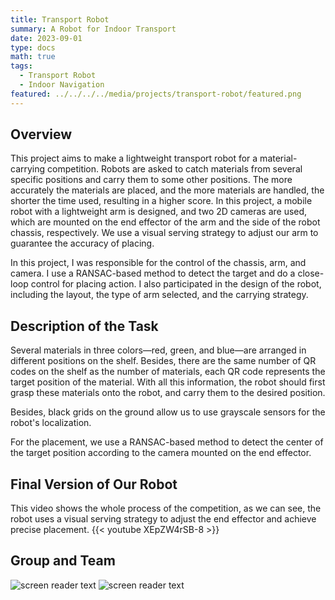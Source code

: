```yaml
---
title: Transport Robot
summary: A Robot for Indoor Transport
date: 2023-09-01
type: docs
math: true
tags:
  - Transport Robot
  - Indoor Navigation
featured: ../../../../media/projects/transport-robot/featured.png
---
```


## Overview
This project aims to make a lightweight transport robot for a material-carrying competition. Robots are asked to catch materials from several specific positions and carry them to some other positions. The more accurately the materials are placed, and the more materials are handled, the shorter the time used, resulting in a higher score. In this project, a mobile robot with a lightweight arm is designed, and two 2D cameras are used, which are mounted on the end effector of the arm and the side of the robot chassis, respectively. We use a visual serving strategy to adjust our arm to guarantee the accuracy of placing.

In this project, I was responsible for the control of the chassis, arm, and camera. I use a RANSAC-based method to detect the target and do a close-loop control for placing action. I also participated in the design of the robot, including the layout, the type of arm selected, and the carrying strategy.

## Description of the Task
Several materials in three colors—red, green, and blue—are arranged in different positions on the shelf. Besides, there are the same number of QR codes on the shelf as the number of materials, each QR code represents the target position of the material. With all this information, the robot should first grasp these materials onto the robot, and carry them to the desired position.

Besides, black grids on the ground allow us to use grayscale sensors for the robot's localization.

For the placement, we use a RANSAC-based method to detect the center of the target position according to the camera mounted on the end effector.

## Final Version of Our Robot
This video shows the whole process of the competition, as we can see, the robot uses a visual serving strategy to adjust the end effector and achieve precise placement.
{{< youtube XEpZW4rSB-8 >}}

## Group and Team
![screen reader text](/media/projects/transport-robot/team.jpg "Team")
![screen reader text](/media/projects/transport-robot/large-team.jpg "Group")

<!--more-->

